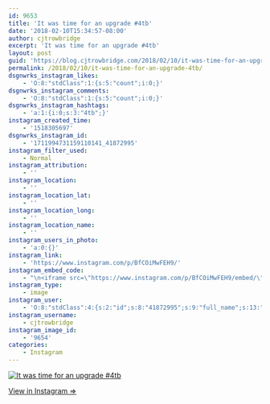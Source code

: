 ```yaml
---
id: 9653
title: 'It was time for an upgrade #4tb'
date: '2018-02-10T15:34:57-08:00'
author: cjtrowbridge
excerpt: 'It was time for an upgrade #4tb'
layout: post
guid: 'https://blog.cjtrowbridge.com/2018/02/10/it-was-time-for-an-upgrade-4tb/'
permalink: /2018/02/10/it-was-time-for-an-upgrade-4tb/
dsgnwrks_instagram_likes:
    - 'O:8:"stdClass":1:{s:5:"count";i:0;}'
dsgnwrks_instagram_comments:
    - 'O:8:"stdClass":1:{s:5:"count";i:0;}'
dsgnwrks_instagram_hashtags:
    - 'a:1:{i:0;s:3:"4tb";}'
instagram_created_time:
    - '1518305697'
dsgnwrks_instagram_id:
    - '1711994731159110141_41872995'
instagram_filter_used:
    - Normal
instagram_attribution:
    - ''
instagram_location:
    - ''
instagram_location_lat:
    - ''
instagram_location_long:
    - ''
instagram_location_name:
    - ''
instagram_users_in_photo:
    - 'a:0:{}'
instagram_link:
    - 'https://www.instagram.com/p/BfCOiMwFEH9/'
instagram_embed_code:
    - "\n<iframe src=\"https://www.instagram.com/p/BfCOiMwFEH9/embed/\" width=\"612\" height=\"710\" frameborder=\"0\" scrolling=\"no\" allowtransparency=\"true\" class=\"insta-image-embed\"></iframe>\n"
instagram_type:
    - image
instagram_user:
    - 'O:8:"stdClass":4:{s:2:"id";s:8:"41872995";s:9:"full_name";s:13:"CJ Trowbridge";s:15:"profile_picture";s:141:"https://scontent.cdninstagram.com/vp/de69b7330c0c25c050ecfa136eea9cfb/5B1A851C/t51.2885-19/s150x150/13724650_1188772791164794_142557231_a.jpg";s:8:"username";s:12:"cjtrowbridge";}'
instagram_username:
    - cjtrowbridge
instagram_image_id:
    - '9654'
categories:
    - Instagram
---
```


[![It was time for an upgrade #4tb](https://blog.cjtrowbridge.com/wp-content/uploads/2018/02/1518305697-1-1.jpg)](https://www.instagram.com/p/BfCOiMwFEH9/)

[View in Instagram ⇒](https://www.instagram.com/p/BfCOiMwFEH9/)